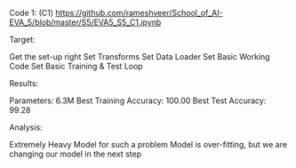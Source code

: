 Code 1: (C1)
https://github.com/rameshveer/School_of_AI-EVA_5/blob/master/S5/EVA5_S5_C1.ipynb


Target:

Get the set-up right
Set Transforms
Set Data Loader
Set Basic Working Code
Set Basic Training  & Test Loop

Results:

Parameters: 6.3M
Best Training Accuracy: 100.00
Best Test Accuracy: 99.28

Analysis:

Extremely Heavy Model for such a problem
Model is over-fitting, but we are changing our model in the next step

